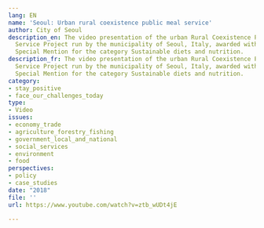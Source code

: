 ```yaml
---
lang: EN
name: 'Seoul: Urban rural coexistence public meal service'
author: City of Seoul
description_en: The video presentation of the urban Rural Coexistence Public Meal
  Service Project run by the municipality of Seoul, Italy, awarded with a MPA 2018
  Special Mention for the category Sustainable diets and nutrition.
description_fr: The video presentation of the urban Rural Coexistence Public Meal
  Service Project run by the municipality of Seoul, Italy, awarded with a MPA 2018
  Special Mention for the category Sustainable diets and nutrition.
category:
- stay_positive
- face_our_challenges_today
type:
- Video
issues:
- economy_trade
- agriculture_forestry_fishing
- government_local_and_national
- social_services
- environment
- food
perspectives:
- policy
- case_studies
date: "2018"
file: ''
url: https://www.youtube.com/watch?v=ztb_wUDt4jE

---
```

